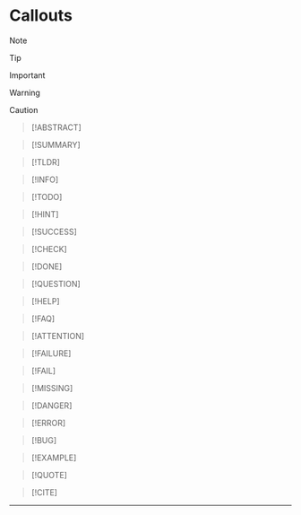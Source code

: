 # Callouts

>[!NOTE]

>[!tip]

>[!IMPORTANT]

>[!WARNING]

>[!CAUTION]

>[!ABSTRACT]

>[!SUMMARY]

>[!TLDR]

>[!INFO]

>[!TODO]

>[!HINT]

>[!SUCCESS]

>[!CHECK]

>[!DONE]

>[!QUESTION]

>[!HELP]

>[!FAQ]

>[!ATTENTION]

>[!FAILURE]

>[!FAIL]

>[!MISSING]

>[!DANGER]

>[!ERROR]

>[!BUG]

>[!EXAMPLE]

>[!QUOTE]

>[!CITE]

----

